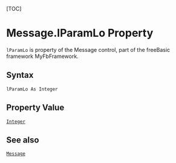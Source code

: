 [TOC]
# Message.lParamLo Property

`lParamLo` is property of the Message control, part of the freeBasic framework MyFbFramework.
## Syntax
```freeBasic
lParamLo As Integer
```
## Property Value
[`Integer`]("https://www.freebasic.net/wiki/KeyPgInteger")
## See also
[`Message`](Message.md)
